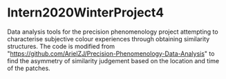 # Intern2020WinterProject4

Data analysis tools for the precision phenomenology project attempting to characterise subjective colour experiences through obtaining similarity structures.
The code is modified from "https://github.com/ArielZJ/Precision-Phenomenology-Data-Analysis" to find the asymmetry of similarity judgement based on
the location and time of the patches.

